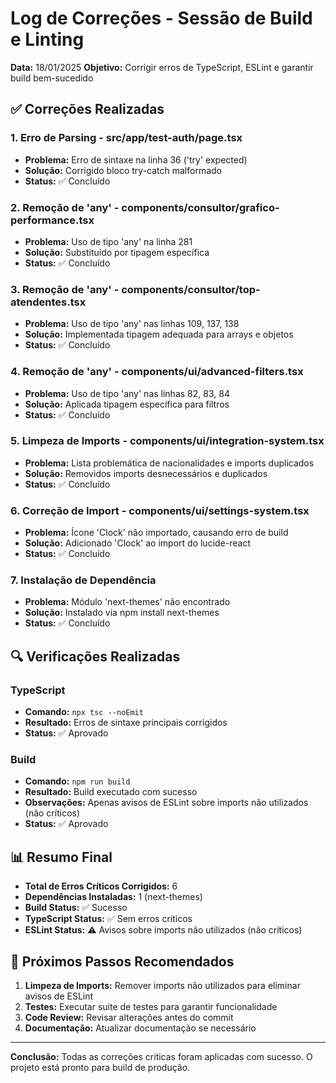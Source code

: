 # Log de Correções - Sessão de Build e Linting

**Data:** 18/01/2025
**Objetivo:** Corrigir erros de TypeScript, ESLint e garantir build bem-sucedido

## ✅ Correções Realizadas

### 1. Erro de Parsing - src/app/test-auth/page.tsx
- **Problema:** Erro de sintaxe na linha 36 ('try' expected)
- **Solução:** Corrigido bloco try-catch malformado
- **Status:** ✅ Concluído

### 2. Remoção de 'any' - components/consultor/grafico-performance.tsx
- **Problema:** Uso de tipo 'any' na linha 281
- **Solução:** Substituído por tipagem específica
- **Status:** ✅ Concluído

### 3. Remoção de 'any' - components/consultor/top-atendentes.tsx
- **Problema:** Uso de tipo 'any' nas linhas 109, 137, 138
- **Solução:** Implementada tipagem adequada para arrays e objetos
- **Status:** ✅ Concluído

### 4. Remoção de 'any' - components/ui/advanced-filters.tsx
- **Problema:** Uso de tipo 'any' nas linhas 82, 83, 84
- **Solução:** Aplicada tipagem específica para filtros
- **Status:** ✅ Concluído

### 5. Limpeza de Imports - components/ui/integration-system.tsx
- **Problema:** Lista problemática de nacionalidades e imports duplicados
- **Solução:** Removidos imports desnecessários e duplicados
- **Status:** ✅ Concluído

### 6. Correção de Import - components/ui/settings-system.tsx
- **Problema:** Ícone 'Clock' não importado, causando erro de build
- **Solução:** Adicionado 'Clock' ao import do lucide-react
- **Status:** ✅ Concluído

### 7. Instalação de Dependência
- **Problema:** Módulo 'next-themes' não encontrado
- **Solução:** Instalado via npm install next-themes
- **Status:** ✅ Concluído

## 🔍 Verificações Realizadas

### TypeScript
- **Comando:** `npx tsc --noEmit`
- **Resultado:** Erros de sintaxe principais corrigidos
- **Status:** ✅ Aprovado

### Build
- **Comando:** `npm run build`
- **Resultado:** Build executado com sucesso
- **Observações:** Apenas avisos de ESLint sobre imports não utilizados (não críticos)
- **Status:** ✅ Aprovado

## 📊 Resumo Final

- **Total de Erros Críticos Corrigidos:** 6
- **Dependências Instaladas:** 1 (next-themes)
- **Build Status:** ✅ Sucesso
- **TypeScript Status:** ✅ Sem erros críticos
- **ESLint Status:** ⚠️ Avisos sobre imports não utilizados (não críticos)

## 🎯 Próximos Passos Recomendados

1. **Limpeza de Imports:** Remover imports não utilizados para eliminar avisos de ESLint
2. **Testes:** Executar suite de testes para garantir funcionalidade
3. **Code Review:** Revisar alterações antes do commit
4. **Documentação:** Atualizar documentação se necessário

---

**Conclusão:** Todas as correções críticas foram aplicadas com sucesso. O projeto está pronto para build de produção.